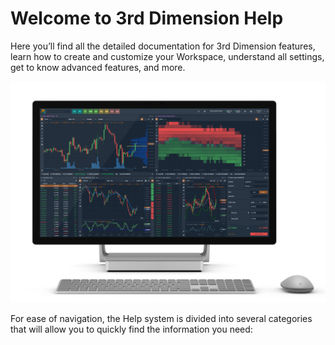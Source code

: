 # Welcome to 3rd Dimension Help

Here you’ll find all the detailed documentation for 3rd Dimension features, learn how to create and customize your Workspace, understand all settings, get to know advanced features, and more.

![](<.gitbook/assets/image (73).png>)

For ease of navigation, the Help system is divided into several categories that will allow you to quickly find the information you need:
